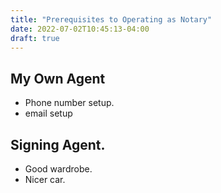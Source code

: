 ```yaml
---
title: "Prerequisites to Operating as Notary"
date: 2022-07-02T10:45:13-04:00
draft: true
---
```


## My Own Agent

* Phone number setup.
* email setup


## Signing Agent. 

* Good wardrobe. 
* Nicer car.
